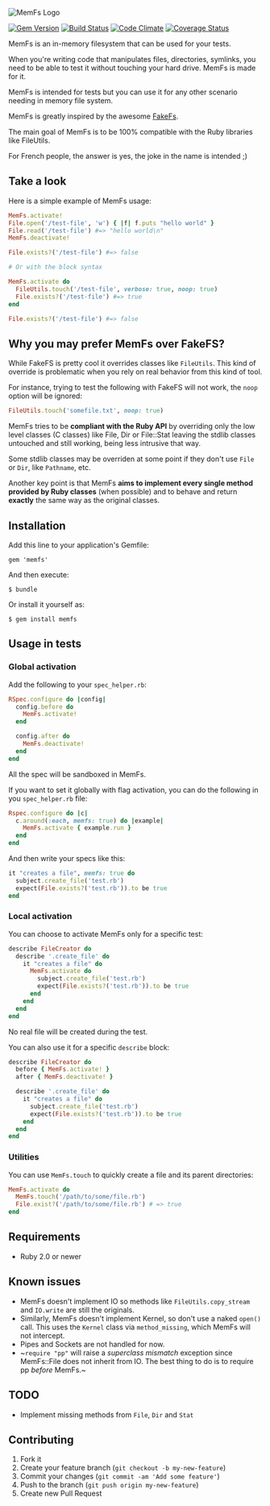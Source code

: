 ![MemFs Logo](https://raw.github.com/simonc/memfs/master/memfs.png)

[![Gem Version](https://badge.fury.io/rb/memfs.svg)](https://badge.fury.io/rb/memfs)
[![Build Status](https://api.travis-ci.org/simonc/memfs.svg?branch=master)](http://travis-ci.org/simonc/memfs)
[![Code Climate](https://codeclimate.com/github/simonc/memfs/badges/gpa.svg)](https://codeclimate.com/github/simonc/memfs)
[![Coverage Status](https://coveralls.io/repos/github/simonc/memfs/badge.svg?branch=master)](https://coveralls.io/github/simonc/memfs?branch=master)

MemFs is an in-memory filesystem that can be used for your tests.

When you're writing code that manipulates files, directories, symlinks, you need
to be able to test it without touching your hard drive. MemFs is made for it.

MemFs is intended for tests but you can use it for any other scenario needing in
memory file system.

MemFs is greatly inspired by the awesome
[FakeFs](https://github.com/defunkt/fakefs).

The main goal of MemFs is to be 100% compatible with the Ruby libraries like
FileUtils.

For French people, the answer is yes, the joke in the name is intended ;)

## Take a look

Here is a simple example of MemFs usage:

``` ruby
MemFs.activate!
File.open('/test-file', 'w') { |f| f.puts "hello world" }
File.read('/test-file') #=> "hello world\n"
MemFs.deactivate!

File.exists?('/test-file') #=> false

# Or with the block syntax

MemFs.activate do
  FileUtils.touch('/test-file', verbose: true, noop: true)
  File.exists?('/test-file') #=> true
end

File.exists?('/test-file') #=> false
```

## Why you may prefer MemFs over FakeFS?

While FakeFS is pretty cool it overrides classes like `FileUtils`. This kind of override is problematic when you rely on real behavior from this kind of tool.

For instance, trying to test the following with FakeFS will not work, the `noop` option will be ignored:

``` ruby
FileUtils.touch('somefile.txt', noop: true)
```

MemFs tries to be **compliant with the Ruby API** by overriding only the low level classes (C classes) like File, Dir or File::Stat leaving the stdlib classes untouched and still working, being less intrusive that way.

Some stdlib classes may be overriden at some point if they don't use `File` or `Dir`, like `Pathname`, etc.

Another key point is that MemFs **aims to implement every single method provided by Ruby classes** (when possible) and to behave and return **exactly** the same way as the original classes.

## Installation

Add this line to your application's Gemfile:

    gem 'memfs'

And then execute:

    $ bundle

Or install it yourself as:

    $ gem install memfs

## Usage in tests

### Global activation

Add the following to your `spec_helper.rb`:

``` ruby
RSpec.configure do |config|
  config.before do
    MemFs.activate!
  end

  config.after do
    MemFs.deactivate!
  end
end
```

All the spec will be sandboxed in MemFs.

If you want to set it globally with flag activation, you can do the following in
you `spec_helper.rb` file:

``` ruby
Rspec.configure do |c|
  c.around(:each, memfs: true) do |example|
    MemFs.activate { example.run }
  end
end
```

And then write your specs like this:

``` ruby
it "creates a file", memfs: true do
  subject.create_file('test.rb')
  expect(File.exists?('test.rb')).to be true
end
```

### Local activation

You can choose to activate MemFs only for a specific test:

``` ruby
describe FileCreator do
  describe '.create_file' do
    it "creates a file" do
      MemFs.activate do
        subject.create_file('test.rb')
        expect(File.exists?('test.rb')).to be true
      end
    end
  end
end
```

No real file will be created during the test.

You can also use it for a specific `describe` block:

``` ruby
describe FileCreator do
  before { MemFs.activate! }
  after { MemFs.deactivate! }

  describe '.create_file' do
    it "creates a file" do
      subject.create_file('test.rb')
      expect(File.exists?('test.rb')).to be true
    end
  end
end
```

### Utilities

You can use `MemFs.touch` to quickly create a file and its parent directories:

``` ruby
MemFs.activate do
  MemFs.touch('/path/to/some/file.rb')
  File.exist?('/path/to/some/file.rb') # => true
end
```

## Requirements

* Ruby 2.0 or newer

## Known issues

* MemFs doesn't implement IO so methods like `FileUtils.copy_stream` and `IO.write` are still the originals.
* Similarly, MemFs doesn't implement Kernel, so don't use a naked `open()` call. This uses the `Kernel` class via `method_missing`, which MemFs will not intercept.
* Pipes and Sockets are not handled for now.
* ~`require "pp"` will raise a _superclass mismatch_ exception since MemFs::File does not inherit from IO. The best thing to do is to require pp _before_ MemFs.~

## TODO

* Implement missing methods from `File`, `Dir` and `Stat`

## Contributing

1. Fork it
2. Create your feature branch (`git checkout -b my-new-feature`)
3. Commit your changes (`git commit -am 'Add some feature'`)
4. Push to the branch (`git push origin my-new-feature`)
5. Create new Pull Request
